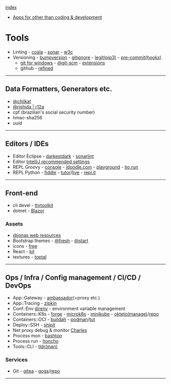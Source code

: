 [index](README.md#dev-links)

* [Apps for other than coding & development](https://www.notion.so/Apps-a0911d71491446678fb3c3a8233cbe5b)

# Tools

* Linting - [coala](https://coala.io/) - [sonar](https://www.sonarqube.org/) - [w3c](https://validator.w3.org/#validate_by_input)
* Versioning - [bumpversion](https://github.com/peritus/bumpversion) - [gitignore](https://github.com/github/gitignore) - [legit(pip3)](https://github.com/kennethreitz/legit) - [pre-commit(hooks)](https://pre-commit.com/)
  - [git for windows](https://gitforwindows.org/) - [@git-scm](https://git-scm.com/download/win) - [extensions](https://github.com/gitextensions/gitextensions#downloads)
  - github - [refined](https://github.com/sindresorhus/refined-github)

---

## Data Formatters, Generators etc.

* [@chilkat](https://tools.chilkat.io/)
* [@rishida | r12a](https://r12a.github.io/)
* cpf (brazilian's social security number)
* hmac-sha256
* uuid

---

## Editors / IDEs

* Editor Eclipse - [darkestdark](https://marketplace.eclipse.org/content/darkest-dark-theme-devstyle) - [sonarlint](https://marketplace.eclipse.org/content/sonarlint)
* Editor [IntelliJ recommended settings](https://darekkay.com/blog/intellij-idea-settings/)
* REPL Groovy - [console](https://groovyconsole.appspot.com/) - [jdoodle.com](https://www.jdoodle.com/execute-groovy-online) - [playground](https://groovy-playground.appspot.com/) - [tio.run](https://tio.run/#groovy)
* REPL Python - [fiddle](http://pythonfiddle.com/) - [tutor](http://pythontutor.com/)/[live](http://pythontutor.com/live.html#mode=edit) - [repl.it](https://repl.it/languages/python3)

---

## Front-end

* cli devel - [ttytoolkit](https://ttytoolkit.org/)
* dotnet - [Blazor](https://dotnet.microsoft.com/apps/aspnet/web-apps/blazor)

### Assets

* [@jonas web resources](http://codingheroes.io/resources/)
* Bootstrap themes - [@fresh](https://freshdesignweb.com/free-bootstrap-templates/) - [@start](https://startbootstrap.com/)
* icons - [free](https://icon-library.net/)
* React - [kit](https://blog.logrocket.com/top-7-ui-libraries-and-kits-for-react/)
* textures - [toptal](https://www.toptal.com/designers/subtlepatterns/)

---

## Ops / Infra / Config management / CI/CD / DevOps

* App::Gateway - [ambassador](https://www.getambassador.io/products/api-gateway/)(+proxy etc.)
* App::Tracing - [zipkin](https://zipkin.io/)
* Conf::Env [direnv](https://direnv.net/) - environment variable management
* Containers::K8s - [forge](https://forge.sh/) - [microk8s](https://microk8s.io/) - [minikube](https://minikube.sigs.k8s.io/) - [okteto(manage)](https://okteto.com/)/[repo](https://github.com/okteto/okteto)
* Containers::OCI - [buildah](https://buildah.io/) - [podman](https://podman.io/)/[tut](https://developers.redhat.com/blog/2019/01/15/podman-managing-containers-pods/)
* Deploy::SSH - [shipit](https://github.com/sapegin/shipit)
* Net proxy debug & monitor [Charles](https://www.charlesproxy.com/)
* Process mon - [bashtop](https://github.com/aristocratos/bashtop)
* Process run - [honcho](https://github.com/nickstenning/honcho)
* Tools::CLI - [tldr(man)](https://github.com/tldr-pages/tldr)

### Services

* Git - [gitea](https://gitea.io/en-us/) - [gogs](https://gogs.io/)/[repo](https://github.com/gogs/gogs)

---
